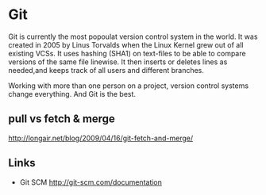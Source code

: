 # Git

Git is currently the most popoulat version control system in the world. It was
created in 2005 by Linus Torvalds when the Linux Kernel grew out of all
existing VCSs. It uses hashing (SHA1) on text-files to be able to compare
versions of the same file linewise. It then inserts or deletes lines as
needed,and keeps track of all users and different branches.

Working with more than one person on a project, version control systems change
everything. And Git is the best.

## pull vs fetch & merge

<http://longair.net/blog/2009/04/16/git-fetch-and-merge/>

## Links

+ Git SCM <http://git-scm.com/documentation>
